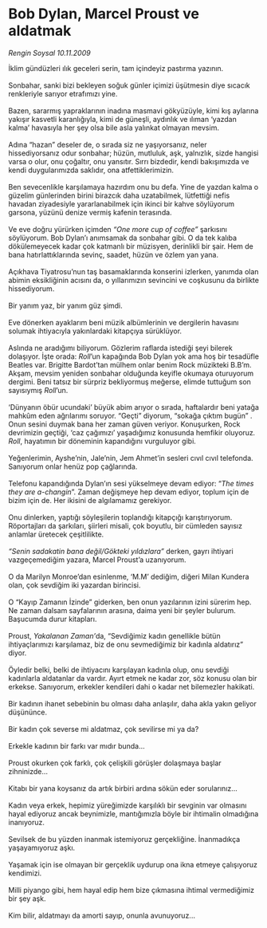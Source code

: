 # Bob Dylan, Marcel Proust ve aldatmak

*Rengin Soysal 10.11.2009*

<div class="taraf_structure_2col_1zq">
<div class="margen_n">



 <p>İklim gündüzleri ılık geceleri serin, tam içindeyiz pastırma yazının. <br/><br/>Sonbahar, sanki bizi bekleyen soğuk günler içimizi üşütmesin diye sıcacık renkleriyle sarıyor etrafımızı yine. <br/><br/>Bazen, sararmış yapraklarının inadına masmavi gökyüzüyle, kimi kış aylarına yakışır kasvetli karanlığıyla, kimi de güneşli, aydınlık ve ılıman ‘yazdan kalma’ havasıyla her şey olsa bile asla yalınkat olmayan mevsim. <br/><br/>Adına “hazan” deseler de, o sırada siz ne yaşıyorsanız, neler hissediyorsanız odur sonbahar; hüzün, mutluluk, aşk, yalnızlık, sizde hangisi varsa o olur, onu çoğaltır, onu yansıtır. Sırrı bizdedir, kendi bakışımızda ve kendi duygularımızda saklıdır, ona atfettiklerimizin. <br/><br/>Ben sevecenlikle karşılamaya hazırdım onu bu defa. Yine de yazdan kalma o güzelim günlerinden birini birazcık daha uzatabilmek, lütfettiği nefis havadan ziyadesiyle yararlanabilmek için ikinci bir kahve söylüyorum garsona, yüzünü denize vermiş kafenin terasında. <br/><br/>Ve eve doğru yürürken içimden <i>“One more cup of coffee” </i>şarkısını söylüyorum. Bob Dylan’ı anımsamak da sonbahar gibi. O da tek kalıba dökülemeyecek kadar çok katmanlı bir müzisyen, derinlikli bir şair. Hem de bana hatırlattıklarında sevinç, saadet, hüzün ve özlem yan yana. <br/><br/>Açıkhava Tiyatrosu’nun taş basamaklarında konserini izlerken, yanımda olan abimin eksikliğinin acısını da, o yıllarımızın sevincini ve coşkusunu da birlikte hissediyorum. <br/><br/>Bir yanım yaz, bir yanım güz şimdi. <br/><br/>Eve dönerken ayaklarım beni müzik albümlerinin ve dergilerin havasını solumak ihtiyacıyla yakınlardaki kitapçıya sürüklüyor. <br/><br/>Aslında ne aradığımı biliyorum. Gözlerim raflarda istediği şeyi bilerek dolaşıyor. İşte orada: <i>Roll</i>’un kapağında Bob Dylan yok ama hoş bir tesadüfle Beatles var. Brigitte Bardot’tan mülhem onlar benim Rock müzikteki B.B’m. Akşam, mevsim yeniden sonbahar olduğunda keyifle okumaya oturuyorum dergimi. Beni tatsız bir sürpriz bekliyormuş meğerse, elimde tuttuğum son sayısıymış <i>Roll</i>’un. <br/><br/>‘Dünyanın öbür ucundaki’ büyük abim arıyor o sırada, haftalardır beni yatağa mahkûm eden ağrılarımı soruyor. “Geçti” diyorum, “sokağa çıktım bugün” . Onun sesini duymak bana her zaman güven veriyor. Konuşurken, Rock devrimizin geçtiği, ‘caz çağımızı’ yaşadığımız konusunda hemfikir oluyoruz<i>. Roll</i>, hayatımın bir döneminin kapandığını vurguluyor gibi. <br/><br/>Yeğenlerimin, Ayshe’nin, Jale’nin, Jem Ahmet’in sesleri cıvıl cıvıl telefonda. Sanıyorum onlar henüz pop çağlarında. <br/><br/>Telefonu kapandığında Dylan’ın sesi yükselmeye devam ediyor: “<i>The times they are a-changin</i>”. Zaman değişmeye hep devam ediyor, toplum için de bizim için de. Her ikisini de algılamamız gerekiyor. <br/><br/>Onu dinlerken, yaptığı söyleşilerin toplandığı kitapçığı karıştırıyorum. Röportajları da şarkıları, şiirleri misali, çok boyutlu, bir cümleden sayısız anlamlar üretecek çeşitlilikte. <i><br/><br/>“Senin sadakatin bana değil/Gökteki yıldızlara” </i>derken, gayrı ihtiyari vazgeçemediğim yazara, Marcel Proust’a uzanıyorum. <br/><br/>O da Marilyn Monroe’dan esinlenme, ‘M.M’ dediğim, diğeri Milan Kundera olan, çok sevdiğim iki yazardan birincisi. <br/><br/>O “Kayıp Zamanın İzinde” giderken, ben onun yazılarının izini sürerim hep. Ne zaman dalsam sayfalarının arasına, daima yeni bir şeyler bulurum. Başucumda durur kitapları. <br/><br/>Proust, <i>Yakalanan Zaman’</i>da, “Sevdiğimiz kadın genellikle bütün ihtiyaçlarımızı karşılamaz, biz de onu sevmediğimiz bir kadınla aldatırız” diyor. <br/><br/>Öyledir belki, belki de ihtiyacını karşılayan kadınla olup, onu sevdiği kadınlarla aldatanlar da vardır. Ayırt etmek ne kadar zor, söz konusu olan bir erkekse. Sanıyorum, erkekler kendileri dahi o kadar net bilemezler hakikati. <br/><br/>Bir kadının ihanet sebebinin bu olması daha anlaşılır, daha akla yakın geliyor düşününce. <br/><br/>Bir kadın çok severse mi aldatmaz, çok sevilirse mi ya da? <br/><br/>Erkekle kadının bir farkı var mıdır bunda... <br/><br/>Proust okurken çok farklı, çok çelişkili görüşler dolaşmaya başlar zihninizde... <br/><br/>Kitabı bir yana koysanız da artık birbiri ardına sökün eder sorularınız... <br/><br/>Kadın veya erkek, hepimiz yüreğimizde karşılıklı bir sevginin var olmasını hayal ediyoruz ancak beynimizle, mantığımızla böyle bir ihtimalin olmadığına inanıyoruz. <br/><br/>Sevilsek de bu yüzden inanmak istemiyoruz gerçekliğine. İnanmadıkça yaşayamıyoruz aşkı. <br/><br/>Yaşamak için ise olmayan bir gerçeklik uydurup ona ikna etmeye çalışıyoruz kendimizi. <br/><br/>Milli piyango gibi, hem hayal edip hem bize çıkmasına ihtimal vermediğimiz bir şey aşk. <br/><br/>Kim bilir, aldatmayı da amorti sayıp, onunla avunuyoruz...</p>
<br/>
<br/>
<br/>



<br/>


<div id="taraf_not">
</div>

</div>


</div>
